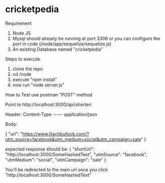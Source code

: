 # cricketpedia

Requirement
1. Node JS
2. Mysql should already be running at port 3306 or you can configure the port in code (/node/app/sequelize/sequelize.js)
3. An existing Database named "cricketpedia" 

Steps to execute.

1. clone the repo
2. cd /node
3. execute "npm install"
4. now run "node server.js"

How to Test
use postman "POST" method

Point to http://localhost:3000/api/shorten

Header:
Content-Type ----- application/json

Body:

{
  "url": "https://www.lilachbullock.com/?utm_source=facebook&utm_medium=social&utm_campaign=sale"
}


expected response should be:
{
    "shortUrl": "http://localhost:3000/SomeHashedText",
    "utmSource": "facebook",
    "utmMedium": "social",
    "utmCampaign": "sale"
}

You'll be redirected to the main url once you click "http://localhost:3000/SomeHashedText"
